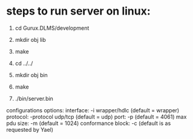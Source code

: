 # steps to run server on linux:

1) cd Gurux.DLMS/development

2) mkdir obj lib

3) make

4) cd ../../

5) mkdir obj bin

6) make

7) ./bin/server.bin <flag> <argument>

configurations options:
interface:         -i         wrapper/hdlc     (default = wrapper)
protocol:          -protocol  udp/tcp          (default = udp)
port:              -p         <number>         (default = 4061)
max pdu size:      -m         <number>         (default = 1024)
conformance block: -c         <number in hex>  (default is as requested by Yael) 